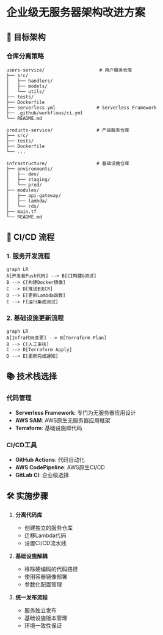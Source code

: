 # 企业级无服务器架构改进方案

## 🎯 目标架构

### 仓库分离策略
```
users-service/                    # 用户服务仓库
├── src/
│   ├── handlers/
│   ├── models/
│   └── utils/
├── tests/
├── Dockerfile
├── serverless.yml               # Serverless Framework
├── .github/workflows/ci.yml
└── README.md

products-service/                # 产品服务仓库  
├── src/
├── tests/
├── Dockerfile
└── ...

infrastructure/                  # 基础设施仓库
├── environments/
│   ├── dev/
│   ├── staging/
│   └── prod/
├── modules/
│   ├── api-gateway/
│   ├── lambda/
│   └── rds/
├── main.tf
└── README.md
```

## 🔄 CI/CD 流程

### 1. 服务开发流程
```mermaid
graph LR
A[开发者Push代码] --> B[CI构建&测试]
B --> C[构建Docker镜像]
C --> D[推送到ECR]
D --> E[更新Lambda函数]
E --> F[运行集成测试]
```

### 2. 基础设施更新流程
```mermaid
graph LR
A[Infra代码变更] --> B[Terraform Plan]
B --> C[人工审核]
C --> D[Terraform Apply]
D --> E[更新完成通知]
```

## 📚 技术栈选择

### 代码管理
- **Serverless Framework**: 专门为无服务器应用设计
- **AWS SAM**: AWS原生无服务器应用框架  
- **Terraform**: 基础设施即代码

### CI/CD工具
- **GitHub Actions**: 代码自动化
- **AWS CodePipeline**: AWS原生CI/CD
- **GitLab CI**: 企业级选择

## 🛠️ 实施步骤

1. **分离代码库**
   - 创建独立的服务仓库
   - 迁移Lambda代码
   - 设置CI/CD流水线

2. **基础设施解耦**  
   - 移除硬编码的代码路径
   - 使用容器镜像部署
   - 参数化配置管理

3. **统一发布流程**
   - 服务独立发布
   - 基础设施版本管理
   - 环境一致性保证
